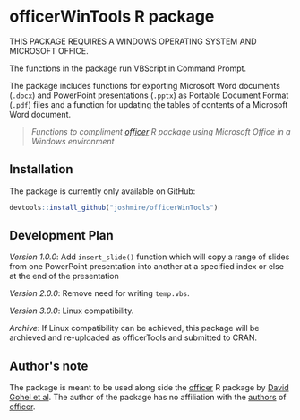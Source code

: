 # officerWinTools R package  
THIS PACKAGE REQUIRES A WINDOWS OPERATING SYSTEM AND MICROSOFT OFFICE.  
  
The functions in the package run VBScript in Command Prompt.  
  
The package includes functions for exporting Microsoft Word documents (`.docx`) and PowerPoint 
presentations (`.pptx`) as Portable Document Format (`.pdf`) files and a function for updating the 
tables of contents of a Microsoft Word document.  
  
 > *Functions to compliment [officer](https://github.com/davidgohel/officer) R package using 
 Microsoft Office in a Windows environment*  
  
 ## Installation  
 The package is currently only available on GitHub:  
 ```r
 devtools::install_github("joshmire/officerWinTools")
 ```
  
 ## Development Plan
 *Version 1.0.0*:  Add `insert_slide()` function which will copy a range of slides from one 
 PowerPoint presentation into another at a specified index or else at the end of the presentation
 
 *Version 2.0.0*:  Remove need for writing `temp.vbs`.
 
 *Version 3.0.0*:  Linux compatibility.
 
 *Archive*:  If Linux compatibility can be achieved, this package will be archieved and re-uploaded
 as officerTools and submitted to CRAN.
  
 ## Author's note  
The package is meant to be used along side the [officer](https://github.com/davidgohel/officer) R 
package by [David Gohel et al](https://davidgohel.github.io/officer/authors.html).  The author of 
the package has no affiliation with the [authors](https://davidgohel.github.io/officer/authors.html) 
of [officer](https://github.com/davidgohel/officer).  
